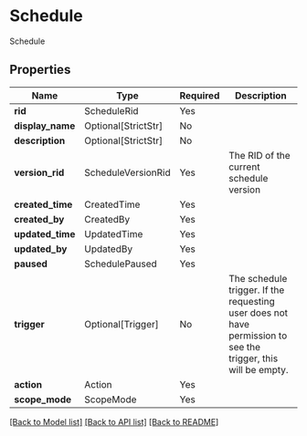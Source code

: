 # Schedule

Schedule

## Properties
| Name | Type | Required | Description |
| ------------ | ------------- | ------------- | ------------- |
**rid** | ScheduleRid | Yes |  |
**display_name** | Optional[StrictStr] | No |  |
**description** | Optional[StrictStr] | No |  |
**version_rid** | ScheduleVersionRid | Yes | The RID of the current schedule version |
**created_time** | CreatedTime | Yes |  |
**created_by** | CreatedBy | Yes |  |
**updated_time** | UpdatedTime | Yes |  |
**updated_by** | UpdatedBy | Yes |  |
**paused** | SchedulePaused | Yes |  |
**trigger** | Optional[Trigger] | No | The schedule trigger. If the requesting user does not have permission to see the trigger, this will be empty.  |
**action** | Action | Yes |  |
**scope_mode** | ScopeMode | Yes |  |


[[Back to Model list]](../../../README.md#models-v2-link) [[Back to API list]](../../../README.md#documentation-for-api-endpoints) [[Back to README]](../../../README.md)
